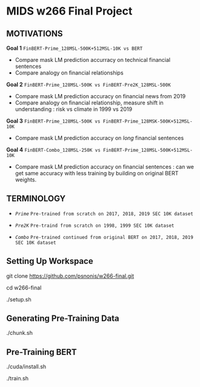 # MIDS w266 Final Project

## MOTIVATIONS

<b>Goal 1</b> `FinBERT-Prime_128MSL-500K+512MSL-10K vs BERT`
 - Compare mask LM prediction accurracy on technical financial sentences
 - Compare analogy on financial relationships

<b>Goal 2</b> `FinBERT-Prime_128MSL-500K vs FinBERT-Pre2K_128MSL-500K`
 - Compare mask LM prediction accuracy on financial news from 2019
 - Compare analogy on financial relationship, measure shift in understanding : risk vs climate in 1999 vs 2019

<b>Goal 3</b> `FinBERT-Prime_128MSL-500K vs FinBERT-Prime_128MSK-500K+512MSL-10K `
 - Compare mask LM prediction accuracy on *long* financial sentences

<b>Goal 4</b> `FinBERT-Combo_128MSL-250K vs FinBERT-Prime_128MSL-500K+512MSL-10K`
 - Compare mask LM prediction accuracy on financial sentences : can we get same accuracy with less training by building on original BERT weights.

## TERMINOLOGY
- *`Prime`* `Pre-trained from scratch on 2017, 2018, 2019 SEC 10K dataset`

- *`Pre2K`* `Pre-traind from scratch on 1998, 1999 SEC 10K dataset`

- *`Combo`* `Pre-trained continued from original BERT on 2017, 2018, 2019 SEC 10K dataset`

## Setting Up Workspace

git clone https://github.com/psnonis/w266-final.git

cd w266-final

./setup.sh

## Generating Pre-Training Data

./chunk.sh

## Pre-Training BERT

./cuda/install.sh

./train.sh
